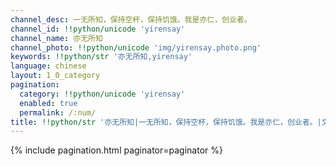 ```yaml
---
channel_desc: 一无所知，保持空杯，保持饥饿。我是亦仁，创业者。
channel_id: !!python/unicode 'yirensay'
channel_name: 亦无所知
channel_photo: !!python/unicode 'img/yirensay.photo.png'
keywords: !!python/str '亦无所知,yirensay'
language: chinese
layout: 1_0_category
pagination:
  category: !!python/unicode 'yirensay'
  enabled: true
  permalink: /:num/
title: !!python/str '亦无所知|一无所知，保持空杯，保持饥饿。我是亦仁，创业者。|文章目录'
---
```

{% include pagination.html paginator=paginator %}